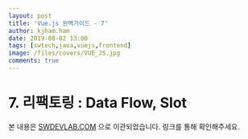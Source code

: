 ```yaml
---
layout: post
title: 'Vue.js 완벽가이드 - 7'
author: kjham.ham
date: 2019-08-02 13:00
tags: [swtech,java,vuejs,frontend]
image: /files/covers/VUE_JS.jpg
comments: true
---
```


# 7. 리팩토링 : Data Flow, Slot  

본 내용은 [SWDEVLAB.COM](https://swdevlab.com/42) 으로 이관되었습니다.
링크를 통해 확인해주세요.